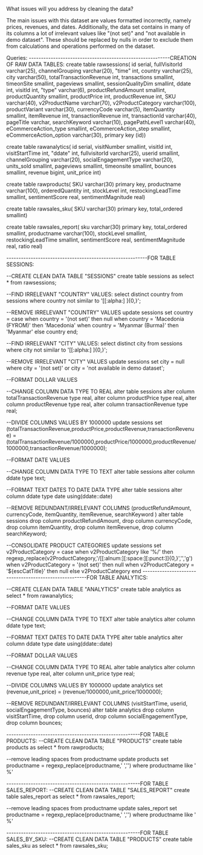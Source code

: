 What issues will you address by cleaning the data?

The main issues with this dataset are values formatted incorrectly, namely prices, revenues, and dates. Additionally, the data set contains in many of its columns a lot of irrelevant values like "(not set)" and "not available in demo dataset". These should be replaced by nulls in order to exclude them from calculations and operations performed on the dataset.


Queries:
----------------------------------------------------------CREATION OF RAW DATA TABLES:
create table rawsessions(
	id serial,
	fullVisitorId varchar(25),
	channelGrouping varchar(20),
	"time" int,
	country varchar(25),
	city varchar(50),
	totalTransactionRevenue int,
	transactions smallint,
	timeonSite smallint,
	pageviews smallint,
	sessionQualityDim smallint,
	ddate int,
	visitId int,
	"type" varchar(6),
	productRefundAmount smallint,
	productQuantity smallint,
	productPrice int,
	productRevenue int,
	SKU varchar(40),
	v2ProductName varchar(70),
	v2ProductCategory varchar(100),
	productVariant varchar(30),
	currencyCode varchar(5),
	itemQuantity smallint,
	itemRevenue int,
	transactionRevenue int,
	transactionId varchar(40),
	pageTitle varchar,
	searchKeyword varchar(10),
	pagePathLevel1 varchar(40),
	eCommerceAction_type smallint,
	eCommerceAction_step smallint,
	eCommerceAction_option varchar(30),
	primary key (id))

create table rawanalytics(
	id serial,
	visitNumber smallint,
	visitId int,
	visitStartTime int,
	"ddate" int,
	fullvisitorId varchar(25),
	userid smallint,
	channelGrouping varchar(20),
	socialEngagementType varchar(20),
	units_sold smallint,
	pageviews smallint,
	timeonsite smallint,
	bounces smallint,
	revenue bigint,
	unit_price int)

create table rawproducts(
	SKU varchar(30) primary key,
	productname varchar(100),
	orderedQuantity int,
	stockLevel int,
	restockingLeadTime smallint,
	sentimentScore real,
	sentimentMagnitude real)

create table rawsales_sku(
	SKU varchar(30) primary key,
	total_ordered smallint)

create table rawsales_report(
	sku varchar(30) primary key,
	total_ordered smallint,
	productname varchar(100),
	stockLevel smallint,
	restockingLeadTime smallint,
	sentimentScore real,
	sentimentMagnitude real,
	ratio real)


----------------------------------------------------------FOR TABLE SESSIONS:

--CREATE CLEAN DATA TABLE "SESSIONS"
create table sessions as 
select * from rawsessions;

--FIND IRRELEVANT "COUNTRY" VALUES:
select distinct country from sessions where country not similar to '[[:alpha:] ]{0,}';

--REMOVE IRRELEVANT "COUNTRY" VALUES
update sessions
set country = case when country = '(not set)' then null
					when country = 'Macedonia (FYROM)' then 'Macedonia'
					when country = 'Myanmar (Burma)' then 'Myanmar'
					else country
					end;

--FIND IRRELEVANT "CITY" VALUES:
select distinct city from sessions 
where city not similar to '[[:alpha:] ]{0,}';

--REMOVE IRRELEVANT "CITY" VALUES
update sessions
set city = null
where city = '(not set)' or city = 'not available in demo dataset';

--FORMAT DOLLAR VALUES

--CHANGE COLUMN DATA TYPE TO REAL
alter table sessions
alter column totalTransactionRevenue type real,
alter column productPrice type real,
alter column productRevenue type real,
alter column transactionRevenue type real;

--DIVIDE COLUMNS VALUES BY 1000000
update sessions
set (totalTransactionRevenue,productPrice,productRevenue,transactionRevenue) =
(totalTransactionRevenue/1000000,productPrice/1000000,productRevenue/1000000,transactionRevenue/1000000);

--FORMAT DATE VALUES

--CHANGE COLUMN DATA TYPE TO TEXT
alter table sessions
alter column ddate type text;

--FORMAT TEXT DATES TO DATE DATA TYPE
alter table sessions
alter column ddate type date
using(ddate::date)

--REMOVE REDUNDANT/IRRELEVANT COLUMNS (productRefundAmount, currencyCode, itemQuantity, itemRevenue, searchKeyword )
alter table sessions
drop column productRefundAmount, 
drop column currencyCode, 
drop column itemQuantity, 
drop column itemRevenue,
drop column searchKeyword;

--CONSOLIDATE PRODUCT CATEGORIES
update sessions
set v2ProductCategory = 
case when v2ProductCategory like '%/' 
		then regexp_replace(v2ProductCategory,'/[[:alnum:][:space:][:punct:]]{0,}','','g')
	when v2ProductCategory = '(not set)' then null
	when v2ProductCategory = '${escCatTitle}' then null
	else v2ProductCategory
	end
-------------------------------------------------------FOR TABLE ANALYTICS:

--CREATE CLEAN DATA TABLE "ANALYTICS"
create table analytics as 
select * from rawanalytics;

--FORMAT DATE VALUES

--CHANGE COLUMN DATA TYPE TO TEXT
alter table analytics
alter column ddate type text;

--FORMAT TEXT DATES TO DATE DATA TYPE
alter table analytics
alter column ddate type date
using(ddate::date)

--FORMAT DOLLAR VALUES

--CHANGE COLUMN DATA TYPE TO REAL
alter table analytics
alter column revenue type real,
alter column unit_price type real;

--DIVIDE COLUMNS VALUES BY 1000000
update analytics
set (revenue,unit_price) = (revenue/1000000,unit_price/1000000);

--REMOVE REDUNDANT/IRRELEVANT COLUMNS (visitStartTime, userid, socialEngagementType, bounces)
alter table analytics
drop column visitStartTime, 
drop column userid, 
drop column socialEngagementType, 
drop column bounces;


-------------------------------------------------------FOR TABLE PRODUCTS:
--CREATE CLEAN DATA TABLE "PRODUCTS"
create table products as 
select * from rawproducts;

--remove leading spaces from productname
update products
set productname = regexp_replace(productname,' ','')
where productname like ' %'


-------------------------------------------------------FOR TABLE SALES_REPORT:
--CREATE CLEAN DATA TABLE "SALES_REPORT"
create table sales_report as 
select * from rawsales_report;

--remove leading spaces from productname
update sales_report
set productname = regexp_replace(productname,' ','')
where productname like ' %'


-------------------------------------------------------FOR TABLE SALES_BY_SKU:
--CREATE CLEAN DATA TABLE "PRODUCTS"
create table sales_sku as 
select * from rawsales_sku;